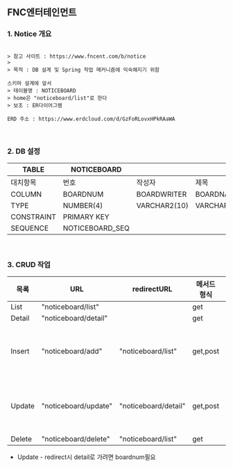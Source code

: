 ## FNC엔터테인먼트

### 1. **Notice 개요**

```

> 참고 사이트 : https://www.fncent.com/b/notice
> 
> 목적 : DB 설계 및 Spring 작업 메커니즘에 익숙해지기 위함

스키마 설계에 앞서
> 테이블명 : NOTICEBOARD
> home은 "noticeboard/list"로 한다
> 보조 : ER다이어그램

ERD 주소 : https://www.erdcloud.com/d/GzFoRLovxHPkRAaWA

``` 


<br>

### 2. DB 설정


TABLE | NOTICEBOARD ||||||
--|--|--|--|--|--|--
대치항목 | 번호 | 작성자 | 제목 | 날짜 | 조회수 | 내용
COLUMN | BOARDNUM | BOARDWRITER | BOARDNAME | BOARDDATE | BOARDHIT  | BOARDCONTENTS
TYPE | NUMBER(4) | VARCHAR2(10) | VARCHAR2(100) |DATE | NUMBER(5) | VARCHAR2(3000)
CONSTRAINT | PRIMARY KEY ||||
SEQUENCE | NOTICEBOARD_SEQ  ||||



<br>

### 3. CRUD 작업

 목록  |  URL  | redirectURL| 메서드 형식  | 파라미터로 필요한 값 | JSP 
--|--|--|--|--|--
List   | "noticeboard/list" | | get |   | list.jsp  
Detail | "noticeboard/detail" | | get | boardnum | detail.jsp
Insert | "noticeboard/add" | "noticeboard/list" | get,post | boardnum, boardwriter, boardname, boarddate, boardhit, boardcontents | add.jsp
Update | "noticeboard/update" | "noticeboard/detail" | get,post | boardnum, boardwriter, boardname, boarddate, boardhit, boardcontents| update.jsp
Delete | "noticeboard/delete" |"noticeboard/list" | get | boardnum| list.jsp

* Update - redirect시 detail로 가려면 boardnum필요  

